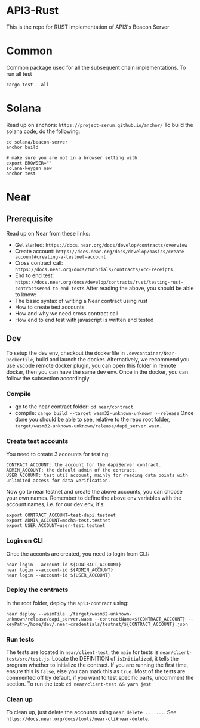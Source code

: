 # API3-Rust
This is the repo for RUST implementation of API3's Beacon Server

# Common
Common package used for all the subsequent chain implementations.
To run all test
```
cargo test --all
```

# Solana
Read up on anchors: `https://project-serum.github.io/anchor/`
To build the solana code, do the following:
```
cd solana/beacon-server
anchor build

# make sure you are not in a browser setting with 
export BROWSER=""
solana-keygen new
anchor test
```

# Near
## Prerequisite
Read up on Near from these links:
- Get started: `https://docs.near.org/docs/develop/contracts/overview`
- Create account: `https://docs.near.org/docs/develop/basics/create-account#creating-a-testnet-account`
- Cross contract call: `https://docs.near.org/docs/tutorials/contracts/xcc-receipts`
- End to end test: `https://docs.near.org/docs/develop/contracts/rust/testing-rust-contracts#end-to-end-tests`
After reading the above, you should be able to know:
- The basic syntax of writing a Near contract using rust
- How to create test accounts
- How and why we need cross contract call
- How end to end test with javascript is written and tested

## Dev
To setup the dev env, checkout the dockerfile in `.devcontainer/Near-Dockerfile`, build and launch the docker. Alternatively,
we recommend you use vscode remote docker plugin, you can open this folder in remote docker, then you can have the same dev 
env.
Once in the docker, you can follow the subsection accordingly.

### Compile
- go to the near contract folder: `cd near/contract`
- compile: `cargo build --target wasm32-unknown-unknown --release`
Once done you should be able to see, relative to the repo root folder, `target/wasm32-unknown-unknown/release/dapi_server.wasm`.

### Create test accounts
You need to create 3 accounts for testing:
```
CONTRACT_ACCOUNT: the account for the dapiServer contract.
ADMIN_ACCOUNT: the default admin of the contract.
USER_ACCOUNT: test util account, mainly for reading data points with unlimited access for data verification.
```
Now go to near testnet and create the above accounts, you can choose your own names. Remember to define the above env variables with the account 
names, i.e. for our dev env, it's:
```
export CONTRACT_ACCOUNT=test-dapi.testnet
export ADMIN_ACCOUNT=mocha-test.testnet
export USER_ACCOUNT=user-test.testnet
```


### Login on CLI
Once the acconts are created, you need to login from CLI:
```
near login --account-id ${CONTRACT_ACCOUNT}
near login --account-id ${ADMIN_ACCOUNT}
near login --account-id ${USER_ACCOUNT}
```

### Deploy the contracts
In the root folder, deploy the `api3-contract` using:
```
near deploy --wasmFile ./target/wasm32-unknown-unknown/release/dapi_server.wasm --contractName=${CONTRACT_ACCOUNT} --keyPath=/home/dev/.near-credentials/testnet/${CONTRACT_ACCOUNT}.json
```

### Run tests
The tests are located in `near/client-test`, the `main` for tests is `near/client-test/src/test.js`.
Locate the DEFINITION of `isInitialized`, it tells the program whether to initialize the contract. If you are running the first time, 
ensure this is `false`, else you can mark this as `true`.
Most of the tests are commented off by default, if you want to test specific parts, uncomment the section.
To run the test: `cd near/client-test && yarn jest`

### Clean up
To clean up, just delete the accounts using `near delete ... ...`. See `https://docs.near.org/docs/tools/near-cli#near-delete`.